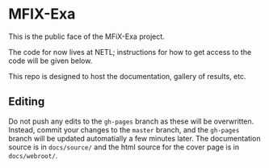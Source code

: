# MFIX-Exa
This is the public face of the MFiX-Exa project.

The code for now lives at NETL; instructions for how to get access to the code
will be given below.

This repo is designed to host the documentation, gallery of results, etc.

## Editing

Do not push any edits to the `gh-pages` branch as these will be overwritten.
Instead, commit your changes to the `master` branch, and the `gh-pages` branch
will be updated automatially a few minutes later. The documentation source is
in `docs/source/` and the html source for the cover page is in `docs/webroot/`.
